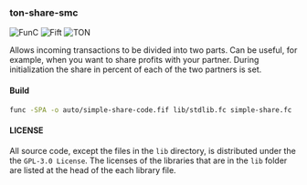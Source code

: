 ### ton-share-smc

![FunC](https://img.shields.io/badge/made%20with-FunC-brightgreen)
![Fift](https://img.shields.io/badge/made%20with-Fift-brightgreen)
![TON](https://img.shields.io/badge/based%20on-The%20Open%20Network-blue)

Allows incoming transactions to be divided into two parts. Can be useful, for example, 
when you want to share profits with your partner. During initialization the share
in percent of each of the two partners is set.

#### Build

```bash
func -SPA -o auto/simple-share-code.fif lib/stdlib.fc simple-share.fc
```

#### LICENSE

All source code, except the files in the `lib` directory, is distributed under the the `GPL-3.0 License`. The licenses of the libraries that are in the `lib` folder are listed at the head of the each library file.